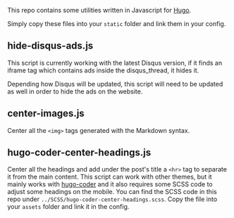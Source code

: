 This repo contains some utilities written in Javascript for [Hugo](https://github.com/gohugoio/hugo).

Simply copy these files into your `static` folder and link them in your config.

## hide-disqus-ads.js

This script is currently working with the latest Disqus version, if it finds an iframe tag which contains ads inside the disqus_thread, it hides it. 

Depending how Disqus will be updated, this script will need to be updated as well in order to hide the ads on the website.

## center-images.js

Center all the `<img>` tags generated with the Markdown syntax.

## hugo-coder-center-headings.js

Center all the headings and add under the post's title a `<hr>` tag to separate it from the main content. This script can work with other themes, but it mainly works with [hugo-coder](https://github.com/luizdepra/hugo-coder) and it also requires some SCSS code to adjust some headings on the mobile. You can find the SCSS code in this repo under `../SCSS/hugo-coder-center-headings.scss`. Copy the file into your `assets` folder and link it in the config.